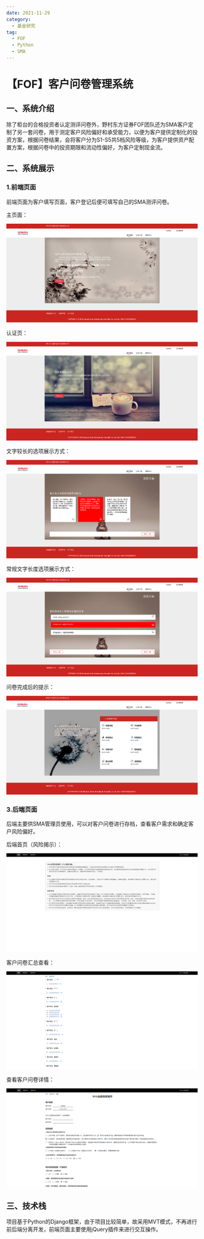 ```yaml
---
date: 2021-11-29
category:
  - 基金研究
tag: 
  - FOF
  - Python
  - SMA
---
```


# 【FOF】客户问卷管理系统

## 一、系统介绍

除了柜台的合格投资者认定测评问卷外，野村东方证券FOF团队还为SMA客户定制了另一套问卷，用于测定客户风险偏好和承受能力，以便为客户提供定制化的投资方案，根据问卷结果，会将客户分为S1-S5共5档风险等级，为客户提供资产配置方案，根据问卷中的投资期限和流动性偏好，为客户定制现金流。

## 二、系统展示

### 1.前端页面

前端页面为客户填写页面，客户登记后便可填写自己的SMA测评问卷。

主页面：

![front1-1](/images/question/1-1.png)

认证页：

![front1-2](/images/question/1-2.png)

文字较长的选项展示方式：

![front1-3](/images/question/1-3.png)

常规文字长度选项展示方式：

![front1-4](/images/question/1-4.png)

问卷完成后的提示：

![front1-5](/images/question/1-5.png)

### 3.后端页面

后端主要供SMA管理员使用，可以对客户问卷进行存档，查看客户需求和确定客户风险偏好。

后端首页（风险揭示）：

![front2-1](/images/question/2-1.png)

客户问卷汇总查看：

![front2-2](/images/question/2-2.png)

查看客户问卷详情：

![front2-3](/images/question/2-3.png)

## 三、技术栈

项目基于Python的Django框架，由于项目比较简单，故采用MVT模式，不再进行前后端分离开发，前端页面主要使用jQuery插件来进行交互操作。